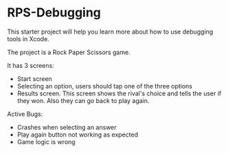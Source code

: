 # RPS-Debugging

This starter project will help you learn more about how to use debugging tools in Xcode.

The project is a Rock Paper Scissors game. 

It has 3 screens:
- Start screen
- Selecting an option, users should tap one of the three options
- Results screen. This screen shows the rival's choice and tells the user if they won. Also they can go back to play again.

Active Bugs:

- Crashes when selecting an answer
- Play again button not working as expected
- Game logic is wrong
